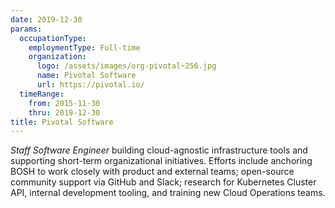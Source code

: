 ```yaml
---
date: 2019-12-30
params:
  occupationType:
    employmentType: Full-time
    organization:
      logo: /assets/images/org-pivotal~256.jpg
      name: Pivotal Software
      url: https://pivotal.io/
  timeRange:
    from: 2015-11-30
    thru: 2019-12-30
title: Pivotal Software
---
```


*Staff Software Engineer* building cloud-agnostic infrastructure tools and supporting short-term organizational initiatives. Efforts include anchoring BOSH to work closely with product and external teams; open-source community support via GitHub and Slack; research for Kubernetes Cluster API, internal development tooling, and training new Cloud Operations teams.
